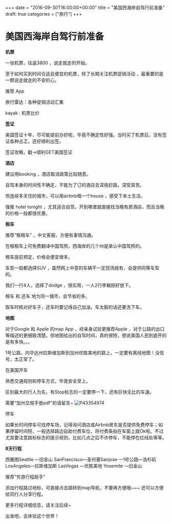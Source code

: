 +++
date = "2016-09-30T16:00:00+00:00"
title = "美国西海岸自驾行前准备"
draft: true
categories = ["旅行"]
+++
# 美国西海岸自驾行前准备

**机票**

一张机票，往返3800 ，说走就走的开始。

至于如何买到时间合适且便宜的机票，除了长期关注机票促销活动 ，最重要的是一颗说走就走的不安的心。

推荐 App

旅行雷达：各种促销活动汇集

kayak : 机票比价

**签证**

美国签证十年，尽可能提前办好呢，毕竟不确定性好强。当时买了机票后，没有签证各种忐忑，还好顺利出签。

签证攻略，戳→顺利GET美国签证

**酒店**

建议用booking ，酒店取消政策比较随意。

自驾本身的时间性不确定，不能为了订的酒店去深夜赶路，深受其苦。

但连续多天住的城市，可以用airbnb租一个house ，感受下本土生活。

强推 hotel tonight ，尤其适合自驾，开到哪里就直接找当晚有房酒店，而且当晚的价格一般都很优惠。

**租车**

推荐“租租车” ，中文客服，方便有事情沟通。

在租租车上可免费翻译中国驾照，西海岸的几个州是承认中国驾照的。

租车提前预定，价格会便宜很多。

车型一般都选择SUV ，虽然网上中意的车辆不一定现场就有，会提供同等车型的。

我们一行4人，选择了dodge ，很实用，一人2行李箱刚好放下。

租车 和 还车 地为同一城市，会节省的多。

取车时核对好车子，还车时要记得自己加油，车太脏的话还要洗下车。

**地图**

对于Google 和 Apple 的map App ，经亲身试验更推荐Apple ，对于公路的出口等描述的更细致清楚。但地图给出的自驾时间，真的很短，想说美国人民到底开的是有多快。。。

1号公路，内华达州拉斯维加斯到加州优胜美地的路上，一定要有离线地图！没信号，太正常了。


在美国开车

熟悉交通规则和停车方式，毕竟安全至上。

区别最大的行人为先，有Stop标志的一定要停一下，还有巨快无比的车速。

需要“加州交规手册pdf”的请留言~
![P43354974](storage/p43354974.jpg)

停车

如果长时间停车可找停车场，记得询问酒店或Airbnb房东是否提供免费停车；如果停留时间短，一般选择路边自助付费车位，将付费条贴在车窗上就Ok啦。不过尤其要注意路标标志的提示规则，比如几点之后不许停车，不能停在红线处等等。


**8天行程**


西雅图Seattle —旧金山 SanFrancisco—圣何塞Sanjose —1号公路—洛杉矶 LosAngeles—拉斯维加斯 LasVegas —优胜美地 Yosemite —旧金山


推荐“穷游行程助手”

添加行程路过地标，可直接点击跳转到map导航，不要再方便哦~~~ 还可以方便给同行人分享行程。

更多行程详细信息，请关注后续~


出发吧，去体验这个世界！

